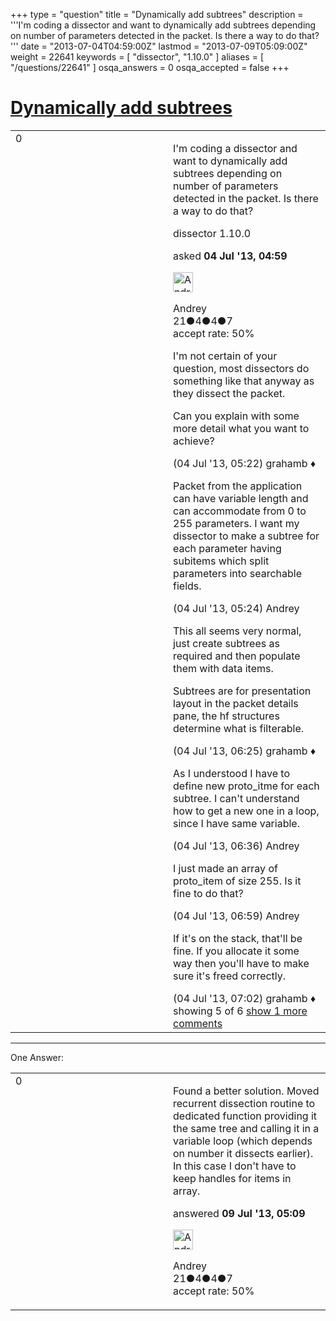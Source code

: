 +++
type = "question"
title = "Dynamically add subtrees"
description = '''I&#x27;m coding a dissector and want to dynamically add subtrees depending on number of parameters detected in the packet. Is there a way to do that? '''
date = "2013-07-04T04:59:00Z"
lastmod = "2013-07-09T05:09:00Z"
weight = 22641
keywords = [ "dissector", "1.10.0" ]
aliases = [ "/questions/22641" ]
osqa_answers = 0
osqa_accepted = false
+++

<div class="headNormal">

# [Dynamically add subtrees](/questions/22641/dynamically-add-subtrees)

</div>

<div id="main-body">

<div id="askform">

<table id="question-table" style="width:100%;"><colgroup><col style="width: 50%" /><col style="width: 50%" /></colgroup><tbody><tr class="odd"><td style="width: 30px; vertical-align: top"><div class="vote-buttons"><div id="post-22641-score" class="post-score" title="current number of votes">0</div><div id="favorite-count" class="favorite-count"></div></div></td><td><div id="item-right"><div class="question-body"><p>I'm coding a dissector and want to dynamically add subtrees depending on number of parameters detected in the packet. Is there a way to do that?</p></div><div id="question-tags" class="tags-container tags">dissector 1.10.0</div><div id="question-controls" class="post-controls"></div><div class="post-update-info-container"><div class="post-update-info post-update-info-user"><p>asked <strong>04 Jul '13, 04:59</strong></p><img src="https://secure.gravatar.com/avatar/c9aa1d36ff8501f13272de4dafa34854?s=32&amp;d=identicon&amp;r=g" class="gravatar" width="32" height="32" alt="Andrey&#39;s gravatar image" /><p>Andrey<br />
<span class="score" title="21 reputation points">21</span><span title="4 badges"><span class="badge1">●</span><span class="badgecount">4</span></span><span title="4 badges"><span class="silver">●</span><span class="badgecount">4</span></span><span title="7 badges"><span class="bronze">●</span><span class="badgecount">7</span></span><br />
<span class="accept_rate" title="Rate of the user&#39;s accepted answers">accept rate:</span> <span title="Andrey has one accepted answer">50%</span></p></div></div><div id="comments-container-22641" class="comments-container"><span id="22642"></span><div id="comment-22642" class="comment"><div id="post-22642-score" class="comment-score"></div><div class="comment-text"><p>I'm not certain of your question, most dissectors do something like that anyway as they dissect the packet.</p><p>Can you explain with some more detail what you want to achieve?</p></div><div id="comment-22642-info" class="comment-info"><span class="comment-age">(04 Jul '13, 05:22)</span> grahamb ♦</div></div><span id="22643"></span><div id="comment-22643" class="comment"><div id="post-22643-score" class="comment-score"></div><div class="comment-text"><p>Packet from the application can have variable length and can accommodate from 0 to 255 parameters. I want my dissector to make a subtree for each parameter having subitems which split parameters into searchable fields.</p></div><div id="comment-22643-info" class="comment-info"><span class="comment-age">(04 Jul '13, 05:24)</span> Andrey</div></div><span id="22649"></span><div id="comment-22649" class="comment"><div id="post-22649-score" class="comment-score"></div><div class="comment-text"><p>This all seems very normal, just create subtrees as required and then populate them with data items.</p><p>Subtrees are for presentation layout in the packet details pane, the hf structures determine what is filterable.</p></div><div id="comment-22649-info" class="comment-info"><span class="comment-age">(04 Jul '13, 06:25)</span> grahamb ♦</div></div><span id="22651"></span><div id="comment-22651" class="comment"><div id="post-22651-score" class="comment-score"></div><div class="comment-text"><p>As I understood I have to define new proto_itme for each subtree. I can't understand how to get a new one in a loop, since I have same variable.</p></div><div id="comment-22651-info" class="comment-info"><span class="comment-age">(04 Jul '13, 06:36)</span> Andrey</div></div><span id="22652"></span><div id="comment-22652" class="comment"><div id="post-22652-score" class="comment-score"></div><div class="comment-text"><p>I just made an array of proto_item of size 255. Is it fine to do that?</p></div><div id="comment-22652-info" class="comment-info"><span class="comment-age">(04 Jul '13, 06:59)</span> Andrey</div></div><span id="22653"></span><div id="comment-22653" class="comment not_top_scorer"><div id="post-22653-score" class="comment-score"></div><div class="comment-text"><p>If it's on the stack, that'll be fine. If you allocate it some way then you'll have to make sure it's freed correctly.</p></div><div id="comment-22653-info" class="comment-info"><span class="comment-age">(04 Jul '13, 07:02)</span> grahamb ♦</div></div></div><div id="comment-tools-22641" class="comment-tools"><span class="comments-showing"> showing 5 of 6 </span> <a href="#" class="show-all-comments-link">show 1 more comments</a></div><div class="clear"></div><div id="comment-22641-form-container" class="comment-form-container"></div><div class="clear"></div></div></td></tr></tbody></table>

------------------------------------------------------------------------

<div class="tabBar">

<span id="sort-top"></span>

<div class="headQuestions">

One Answer:

</div>

</div>

<span id="22753"></span>

<div id="answer-container-22753" class="answer accepted-answer answered-by-owner">

<table style="width:100%;"><colgroup><col style="width: 50%" /><col style="width: 50%" /></colgroup><tbody><tr class="odd"><td style="width: 30px; vertical-align: top"><div class="vote-buttons"><div id="post-22753-score" class="post-score" title="current number of votes">0</div></div></td><td><div class="item-right"><div class="answer-body"><p>Found a better solution. Moved recurrent dissection routine to dedicated function providing it the same tree and calling it in a variable loop (which depends on number it dissects earlier). In this case I don't have to keep handles for items in array.</p></div><div class="answer-controls post-controls"></div><div class="post-update-info-container"><div class="post-update-info post-update-info-user"><p>answered <strong>09 Jul '13, 05:09</strong></p><img src="https://secure.gravatar.com/avatar/c9aa1d36ff8501f13272de4dafa34854?s=32&amp;d=identicon&amp;r=g" class="gravatar" width="32" height="32" alt="Andrey&#39;s gravatar image" /><p>Andrey<br />
<span class="score" title="21 reputation points">21</span><span title="4 badges"><span class="badge1">●</span><span class="badgecount">4</span></span><span title="4 badges"><span class="silver">●</span><span class="badgecount">4</span></span><span title="7 badges"><span class="bronze">●</span><span class="badgecount">7</span></span><br />
<span class="accept_rate" title="Rate of the user&#39;s accepted answers">accept rate:</span> <span title="Andrey has one accepted answer">50%</span></p></div></div><div id="comments-container-22753" class="comments-container"></div><div id="comment-tools-22753" class="comment-tools"></div><div class="clear"></div><div id="comment-22753-form-container" class="comment-form-container"></div><div class="clear"></div></div></td></tr></tbody></table>

</div>

<div class="paginator-container-left">

</div>

</div>

</div>

